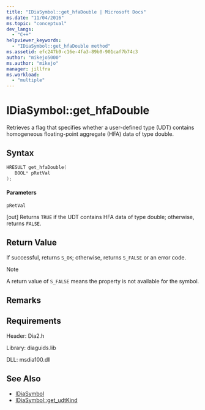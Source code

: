 ```yaml
---
title: "IDiaSymbol::get_hfaDouble | Microsoft Docs"
ms.date: "11/04/2016"
ms.topic: "conceptual"
dev_langs:
  - "C++"
helpviewer_keywords:
  - "IDiaSymbol::get_hfaDouble method"
ms.assetid: efc247b9-c16e-4fa3-89b0-901caf7b74c3
author: "mikejo5000"
ms.author: "mikejo"
manager: jillfra
ms.workload:
  - "multiple"
---
```

# IDiaSymbol::get_hfaDouble
Retrieves a flag that specifies whether a user-defined type (UDT) contains homogeneous floating-point aggregate (HFA) data of type double.

## Syntax

```C++
HRESULT get_hfaDouble( 
   BOOL* pRetVal
);
```

#### Parameters
 `pRetVal`

[out] Returns `TRUE` if the UDT contains HFA data of type double; otherwise, returns `FALSE`.

## Return Value
 If successful, returns `S_OK`; otherwise, returns `S_FALSE` or an error code.

> [!NOTE]
>  A return value of `S_FALSE` means the property is not available for the symbol.

## Remarks

## Requirements
 Header: Dia2.h

 Library: diaguids.lib

 DLL: msdia100.dll

## See Also
- [IDiaSymbol](../../debugger/debug-interface-access/idiasymbol.md)
- [IDiaSymbol::get_udtKind](../../debugger/debug-interface-access/idiasymbol-get-udtkind.md)
